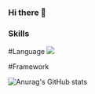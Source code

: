 ### Hi there 👋

### Skills

#Language
<img src="https://img.shields.io/badge/Spring-6DB33F?style=for-the-badge&logo=Spring&logoColor=white">

#Framework
<!--
**Soobin-Park/Soobin-Park** is a ✨ _special_ ✨ repository because its `README.md` (this file) appears on your GitHub profile.

Here are some ideas to get you started:

- 🔭 I’m currently working on ...
- 🌱 I’m currently learning ...
- 👯 I’m looking to collaborate on ...
- 🤔 I’m looking for help with ...
- 💬 Ask me about ...
- 📫 How to reach me: ...
- 😄 Pronouns: ...
- ⚡ Fun fact: ...
-->
<!-- github stat 표시 -->
![Anurag's GitHub stats](https://github-readme-stats.vercel.app/api?username=Soobin-Park&show_icons=true&theme=radical)
